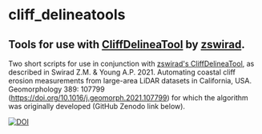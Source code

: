 # cliff_delineatools

## Tools for use with [CliffDelineaTool](https://github.com/zswirad/CliffDelineaTool) by [zswirad](https://github.com/zswirad).

Two short scripts for use in conjunction with [zswirad's CliffDelineaTool](https://github.com/zswirad/CliffDelineaTool), as described in Swirad Z.M. & Young A.P. 2021. Automating coastal cliff erosion measurements from large-area LiDAR datasets in California, USA. Geomorphology 389: 107799 (https://doi.org/10.1016/j.geomorph.2021.107799) for which the algorithm was originally developed (GitHub Zenodo link below).

[![DOI](https://zenodo.org/badge/DOI/10.5281/zenodo.5510191.svg)](https://doi.org/10.5281/zenodo.5510191)
